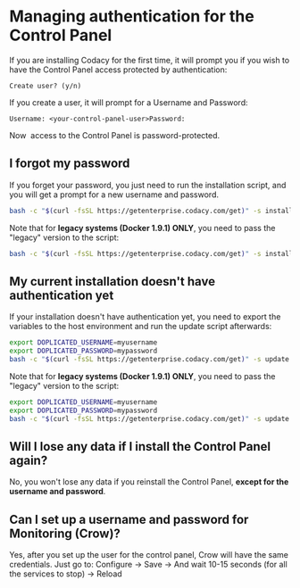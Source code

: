 # Managing authentication for the Control Panel

If you are installing Codacy for the first time, it will prompt you if you wish to have the Control Panel access protected by authentication:

`Create user? (y/n)`

If you create a user, it will prompt for a Username and Password:

`Username: <your-control-panel-user>Password:`

Now  access to the Control Panel is password-protected.

## I forgot my password

If you forget your password, you just need to run the installation script, and you will get a prompt for a new username and password.

```sh
bash -c "$(curl -fsSL https://getenterprise.codacy.com/get)" -s install
```

Note that for **legacy systems (Docker 1.9.1) ONLY**, you need to pass the "legacy" version to the script:

```sh
bash -c "$(curl -fsSL https://getenterprise.codacy.com/get)" -s install $HOME "legacy"
```

## My current installation doesn't have authentication yet

If your installation doesn't have authentication yet, you need to export the variables to the host environment and run the update script afterwards:

```sh
export DOPLICATED_USERNAME=myusername
export DOPLICATED_PASSWORD=mypassword
bash -c "$(curl -fsSL https://getenterprise.codacy.com/get)" -s update
```

Note that for **legacy systems (Docker 1.9.1) ONLY**, you need to pass the "legacy" version to the script:

```sh
export DOPLICATED_USERNAME=myusername
export DOPLICATED_PASSWORD=mypassword
bash -c "$(curl -fsSL https://getenterprise.codacy.com/get)" -s update $HOME "legacy"
```


## Will I lose any data if I install the Control Panel again?

No, you won't lose any data if you reinstall the Control Panel, **except for the username and password**.


## Can I set up a username and password for Monitoring (Crow)?

Yes, after you set up the user for the control panel, Crow will have the same credentials. Just go to: Configure -&gt; Save -&gt; And wait 10-15 seconds (for all the services to stop) -&gt; Reload
